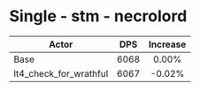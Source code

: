 # Single - stm - necrolord
| Actor | DPS | Increase |
|---|:---:|:---:|
|Base|6068|0.00%|
|lt4_check_for_wrathful|6067|-0.02%|

